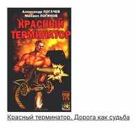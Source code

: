 ![](Красный%20терминатор.%20Дорога%20как%20судьба.jpg)  
[Красный терминатор. Дорога как судьба](Красный%20терминатор.%20Дорога%20как%20судьба)
